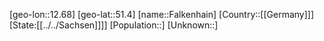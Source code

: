 ﻿---
location: [51.4,12.68]
type: City
tags:
- geo/City


SpocWebEntityId: 30122
isDeleted: false
confidential: public

---
[geo-lon::12.68]
[geo-lat::51.4]
[name::Falkenhain]
[Country::[[Germany]]]
[State:[[../../Sachsen]]]]
[Population::]
[Unknown::]

